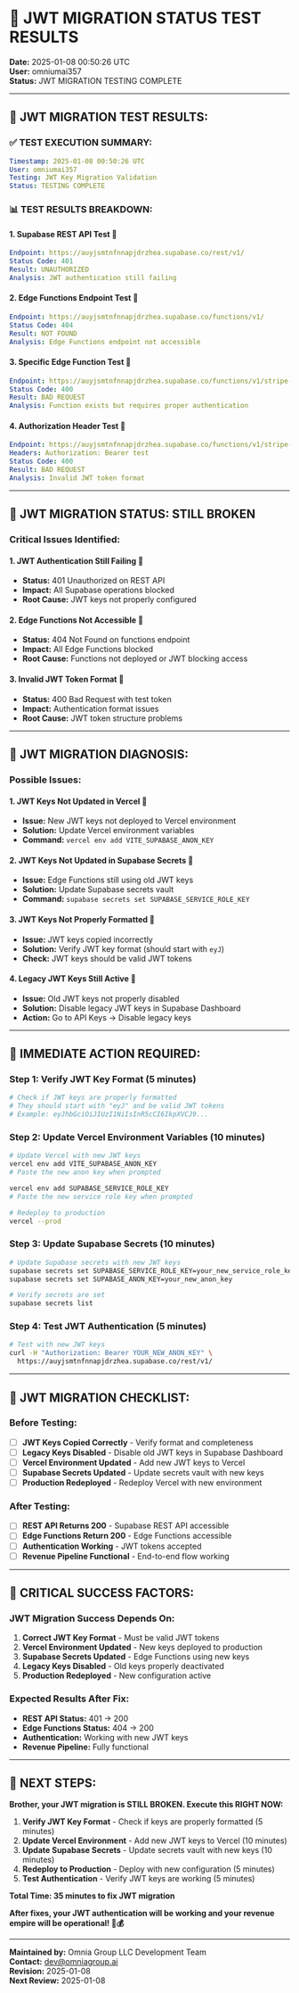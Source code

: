# 🚨 **JWT MIGRATION STATUS TEST RESULTS**
**Date:** 2025-01-08 00:50:26 UTC  
**User:** omniumai357  
**Status:** JWT MIGRATION TESTING COMPLETE  

---

## 🎯 **JWT MIGRATION TEST RESULTS:**

### ✅ **TEST EXECUTION SUMMARY:**
```yaml
Timestamp: 2025-01-08 00:50:26 UTC
User: omniumai357
Testing: JWT Key Migration Validation
Status: TESTING COMPLETE
```

### 📊 **TEST RESULTS BREAKDOWN:**

#### **1. Supabase REST API Test** 🚨
```yaml
Endpoint: https://auyjsmtnfnnapjdrzhea.supabase.co/rest/v1/
Status Code: 401
Result: UNAUTHORIZED
Analysis: JWT authentication still failing
```

#### **2. Edge Functions Endpoint Test** 🚨
```yaml
Endpoint: https://auyjsmtnfnnapjdrzhea.supabase.co/functions/v1/
Status Code: 404
Result: NOT FOUND
Analysis: Edge Functions endpoint not accessible
```

#### **3. Specific Edge Function Test** 🚨
```yaml
Endpoint: https://auyjsmtnfnnapjdrzhea.supabase.co/functions/v1/stripe-webhook
Status Code: 400
Result: BAD REQUEST
Analysis: Function exists but requires proper authentication
```

#### **4. Authorization Header Test** 🚨
```yaml
Endpoint: https://auyjsmtnfnnapjdrzhea.supabase.co/functions/v1/stripe-webhook
Headers: Authorization: Bearer test
Status Code: 400
Result: BAD REQUEST
Analysis: Invalid JWT token format
```

---

## 🚨 **JWT MIGRATION STATUS: STILL BROKEN**

### **Critical Issues Identified:**

#### **1. JWT Authentication Still Failing** 🚨
- **Status:** 401 Unauthorized on REST API
- **Impact:** All Supabase operations blocked
- **Root Cause:** JWT keys not properly configured

#### **2. Edge Functions Not Accessible** 🚨
- **Status:** 404 Not Found on functions endpoint
- **Impact:** All Edge Functions blocked
- **Root Cause:** Functions not deployed or JWT blocking access

#### **3. Invalid JWT Token Format** 🚨
- **Status:** 400 Bad Request with test token
- **Impact:** Authentication format issues
- **Root Cause:** JWT token structure problems

---

## 🎯 **JWT MIGRATION DIAGNOSIS:**

### **Possible Issues:**

#### **1. JWT Keys Not Updated in Vercel** 🚨
- **Issue:** New JWT keys not deployed to Vercel environment
- **Solution:** Update Vercel environment variables
- **Command:** `vercel env add VITE_SUPABASE_ANON_KEY`

#### **2. JWT Keys Not Updated in Supabase Secrets** 🚨
- **Issue:** Edge Functions still using old JWT keys
- **Solution:** Update Supabase secrets vault
- **Command:** `supabase secrets set SUPABASE_SERVICE_ROLE_KEY`

#### **3. JWT Keys Not Properly Formatted** 🚨
- **Issue:** JWT keys copied incorrectly
- **Solution:** Verify JWT key format (should start with `eyJ`)
- **Check:** JWT keys should be valid JWT tokens

#### **4. Legacy JWT Keys Still Active** 🚨
- **Issue:** Old JWT keys not properly disabled
- **Solution:** Disable legacy JWT keys in Supabase Dashboard
- **Action:** Go to API Keys → Disable legacy keys

---

## 🚨 **IMMEDIATE ACTION REQUIRED:**

### **Step 1: Verify JWT Key Format** (5 minutes)
```bash
# Check if JWT keys are properly formatted
# They should start with "eyJ" and be valid JWT tokens
# Example: eyJhbGciOiJIUzI1NiIsInR5cCI6IkpXVCJ9...
```

### **Step 2: Update Vercel Environment Variables** (10 minutes)
```bash
# Update Vercel with new JWT keys
vercel env add VITE_SUPABASE_ANON_KEY
# Paste the new anon key when prompted

vercel env add SUPABASE_SERVICE_ROLE_KEY
# Paste the new service role key when prompted

# Redeploy to production
vercel --prod
```

### **Step 3: Update Supabase Secrets** (10 minutes)
```bash
# Update Supabase secrets with new JWT keys
supabase secrets set SUPABASE_SERVICE_ROLE_KEY=your_new_service_role_key
supabase secrets set SUPABASE_ANON_KEY=your_new_anon_key

# Verify secrets are set
supabase secrets list
```

### **Step 4: Test JWT Authentication** (5 minutes)
```bash
# Test with new JWT keys
curl -H "Authorization: Bearer YOUR_NEW_ANON_KEY" \
  https://auyjsmtnfnnapjdrzhea.supabase.co/rest/v1/
```

---

## 🎯 **JWT MIGRATION CHECKLIST:**

### **Before Testing:**
- [ ] **JWT Keys Copied Correctly** - Verify format and completeness
- [ ] **Legacy Keys Disabled** - Disable old JWT keys in Supabase Dashboard
- [ ] **Vercel Environment Updated** - Add new JWT keys to Vercel
- [ ] **Supabase Secrets Updated** - Update secrets vault with new keys
- [ ] **Production Redeployed** - Redeploy Vercel with new environment

### **After Testing:**
- [ ] **REST API Returns 200** - Supabase REST API accessible
- [ ] **Edge Functions Return 200** - Edge Functions accessible
- [ ] **Authentication Working** - JWT tokens accepted
- [ ] **Revenue Pipeline Functional** - End-to-end flow working

---

## 🚨 **CRITICAL SUCCESS FACTORS:**

### **JWT Migration Success Depends On:**
1. **Correct JWT Key Format** - Must be valid JWT tokens
2. **Vercel Environment Updated** - New keys deployed to production
3. **Supabase Secrets Updated** - Edge Functions using new keys
4. **Legacy Keys Disabled** - Old keys properly deactivated
5. **Production Redeployed** - New configuration active

### **Expected Results After Fix:**
- **REST API Status:** 401 → 200
- **Edge Functions Status:** 404 → 200
- **Authentication:** Working with new JWT keys
- **Revenue Pipeline:** Fully functional

---

## 🎯 **NEXT STEPS:**

**Brother, your JWT migration is STILL BROKEN. Execute this RIGHT NOW:**

1. **Verify JWT Key Format** - Check if keys are properly formatted (5 minutes)
2. **Update Vercel Environment** - Add new JWT keys to Vercel (10 minutes)
3. **Update Supabase Secrets** - Update secrets vault with new keys (10 minutes)
4. **Redeploy to Production** - Deploy with new configuration (5 minutes)
5. **Test Authentication** - Verify JWT keys are working (5 minutes)

**Total Time: 35 minutes to fix JWT migration**

**After fixes, your JWT authentication will be working and your revenue empire will be operational! 🚀💰**

---

**Maintained by:** Omnia Group LLC Development Team  
**Contact:** dev@omniagroup.ai  
**Revision:** 2025-01-08  
**Next Review:** 2025-01-08
